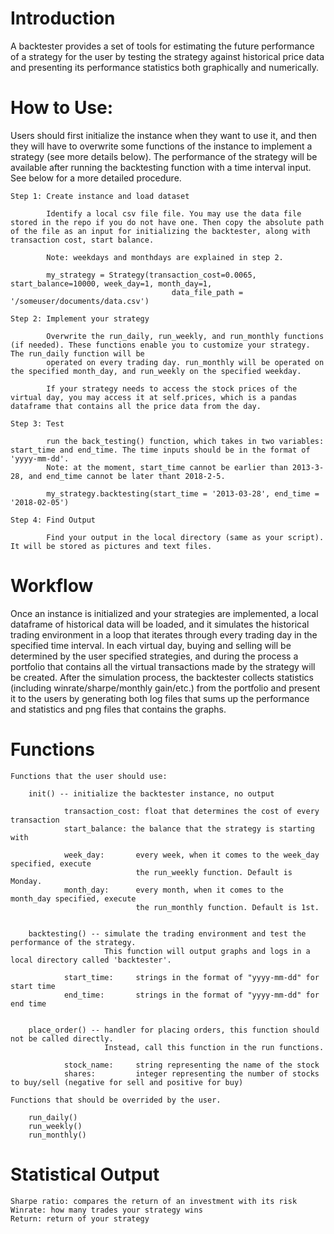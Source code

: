 # Introduction

A backtester provides a set of tools for estimating the future performance of a strategy for the user by testing the strategy against historical price data and presenting its performance statistics both graphically and numerically.

# How to Use: 

Users should first initialize the instance when they want to use it, and then they will have to overwrite some functions of the instance to implement a strategy (see more details below). The performance of the strategy will be available after running the backtesting function with a time interval input. See below for a more detailed procedure.

    Step 1: Create instance and load dataset

            Identify a local csv file file. You may use the data file stored in the repo if you do not have one. Then copy the absolute path of the file as an input for initializing the backtester, along with transaction cost, start balance. 

            Note: weekdays and monthdays are explained in step 2. 

            my_strategy = Strategy(transaction_cost=0.0065, start_balance=10000, week_day=1, month_day=1,
                                        data_file_path = '/someuser/documents/data.csv')

    Step 2: Implement your strategy

            Overwrite the run_daily, run_weekly, and run_monthly functions (if needed). These functions enable you to customize your strategy. The run_daily function will be       
            operated on every trading day. run_monthly will be operated on the specified month_day, and run_weekly on the specified weekday. 

            If your strategy needs to access the stock prices of the virtual day, you may access it at self.prices, which is a pandas dataframe that contains all the price data from the day. 

    Step 3: Test

            run the back_testing() function, which takes in two variables: start_time and end_time. The time inputs should be in the format of 'yyyy-mm-dd'. 
            Note: at the moment, start_time cannot be earlier than 2013-3-28, and end_time cannot be later thant 2018-2-5. 

            my_strategy.backtesting(start_time = '2013-03-28', end_time = '2018-02-05')

    Step 4: Find Output 
            
            Find your output in the local directory (same as your script). It will be stored as pictures and text files.

# Workflow

Once an instance is initialized and your strategies are implemented, a local dataframe of historical data will be loaded, and it simulates the historical trading environment in a loop that iterates through every trading day in the specified time interval. In each virtual day, buying and selling will be determined by the user specified strategies, and during the process a portfolio that contains all the virtual transactions made by the strategy will be created. After the simulation process, the backtester collects statistics (including winrate/sharpe/monthly gain/etc.) from the portfolio and present it to the users by generating both log files that sums up the performance and statistics and png files that contains the graphs.

# Functions

    Functions that the user should use:

        init() -- initialize the backtester instance, no output

                transaction_cost: float that determines the cost of every transaction
                start_balance: the balance that the strategy is starting with
                
                week_day:       every week, when it comes to the week_day specified, execute
                                the run_weekly function. Default is Monday.
                month_day:      every month, when it comes to the month_day specified, execute
                                the run_monthly function. Default is 1st.


        backtesting() -- simulate the trading environment and test the performance of the strategy.
                         This function will output graphs and logs in a local directory called 'backtester'.

                start_time:     strings in the format of "yyyy-mm-dd" for start time
                end_time:       strings in the format of "yyyy-mm-dd" for end time


        place_order() -- handler for placing orders, this function should not be called directly.
                         Instead, call this function in the run functions.

                stock_name:     string representing the name of the stock
                shares:         integer representing the number of stocks to buy/sell (negative for sell and positive for buy)

    Functions that should be overrided by the user.

        run_daily()
        run_weekly()
        run_monthly()

# Statistical Output

    Sharpe ratio: compares the return of an investment with its risk
    Winrate: how many trades your strategy wins
    Return: return of your strategy
